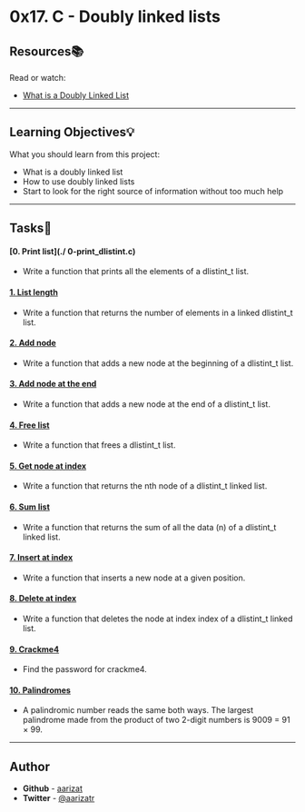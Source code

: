 # 0x17. C - Doubly linked lists

## Resources:books:
Read or watch:
* [What is a Doubly Linked List](https://intranet.hbtn.io/rltoken/d6DW7K0HrkIcVdzZxkidDw)

---
## Learning Objectives:bulb:
What you should learn from this project:

* What is a doubly linked list
* How to use doubly linked lists
* Start to look for the right source of information without too much help

---

## Tasks:pencil:

#### [0. Print list](./ 0-print_dlistint.c)
* Write a function that prints all the elements of a dlistint_t list.


#### [1. List length](./1-dlistint_len.c)
* Write a function that returns the number of elements in a linked dlistint_t list.


#### [2. Add node](./2-add_dnodeint.c)
* Write a function that adds a new node at the beginning of a dlistint_t list.


#### [3. Add node at the end](./3-add_dnodeint_end.c)
* Write a function that adds a new node at the end of a dlistint_t list.


#### [4. Free list](./4-free_dlistint.c)
* Write a function that frees a dlistint_t list.


#### [5. Get node at index](./5-get_dnodeint.c)
* Write a function that returns the nth node of a dlistint_t linked list.


#### [6. Sum list](./6-sum_dlistint.c)
* Write a function that returns the sum of all the data (n) of a dlistint_t linked list.


#### [7. Insert at index](./7-insert_dnodeint.c)
* Write a function that inserts a new node at a given position.


#### [8. Delete at index](./8-delete_dnodeint.c)
* Write a function that deletes the node at index index of a dlistint_t linked list.


#### [9. Crackme4](./100-password)
* Find the password for crackme4.


#### [10. Palindromes](./102-result)
* A palindromic number reads the same both ways. The largest palindrome made from the product of two 2-digit numbers is 9009 = 91 × 99.


---

## Author
* **Github** - [aarizat](https://github.com/aarizat)
* **Twitter** - [@aarizatr](https://twitter.com/aarizatr)